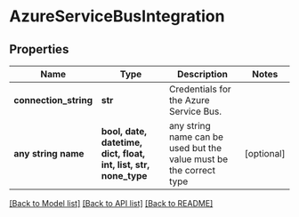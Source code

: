 # AzureServiceBusIntegration


## Properties
Name | Type | Description | Notes
------------ | ------------- | ------------- | -------------
**connection_string** | **str** | Credentials for the Azure Service Bus. | 
**any string name** | **bool, date, datetime, dict, float, int, list, str, none_type** | any string name can be used but the value must be the correct type | [optional]

[[Back to Model list]](../README.md#documentation-for-models) [[Back to API list]](../README.md#documentation-for-api-endpoints) [[Back to README]](../README.md)


